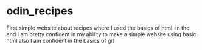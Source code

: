# odin_recipes
First simple website about recipes where I used the basics of html. In the end I am pretty confident in my ability to make a simple website using basic html also I am confident in the basics of git
